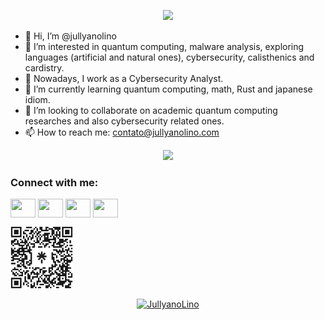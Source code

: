 <p align="center">
  <img src="https://readme-typing-svg.demolab.com/?lines=Do.+Fail.+Learn.+Repeat.;Always+adapting&font=Fira%20Code&center=true&width=380&height=50&duration=4000&pause=1000">
</p>

- 👋 Hi, I’m @jullyanolino
- 👀 I’m interested in quantum computing, malware analysis, exploring languages (artificial and natural ones), cybersecurity, calisthenics and cardistry.
- :office: Nowadays, I work as a Cybersecurity Analyst.
- 🌱 I’m currently learning quantum computing, math, Rust and japanese idiom.
- 💞️ I’m looking to collaborate on academic quantum computing researches and also cybersecurity related ones.
- 📫 How to reach me: contato@jullyanolino.com

<p align="center">
   <img src="http://github-readme-streak-stats.herokuapp.com?user=jullyanolino&theme=dark">
</p>

<h3 align="left">Connect with me:</h3>
<p align="left">
  <a href="seu link" target="blue"><img align="center" src="https://cdn.jsdelivr.net/npm/simple-icons@3.0.1/icons/twitter.svg" alt="" height="30" width="40"/></a>
  <a href="seu link" target="blank"><img align="center" src="https://cdn.jsdelivr.net/npm/simple-icons@3.0.1/icons/linkedin.svg" alt="" height="30" width="40" /></a>
  <a href="seu link" target="blank"><img align="center" src="https://cdn.jsdelivr.net/npm/simple-icons@3.0.1/icons/instagram.svg" alt="" height="30" width="40" /></a>
  <a href="seu link" target="blank"><img align="center" src="https://cdn.jsdelivr.net/npm/simple-icons@3.0.1/icons/youtube.svg" alt="" height="30" width="40" /></a>
</p>
<p align="left">
  <img align="center" src="https://github.com/jullyanolino/jullyanolino/blob/main/linktree-jullyanolino.png" alt="JullyanoLino"  width="100" height="100" />
</p>

<p align="center"><a href="https://www.buymeacoffee.com/jullyanolino"> <img align="center" src="https://www.buymeacoffee.com/assets/img/guidelines/download-assets-sm-1.svg" alt="JullyanoLino" /></a></p>



